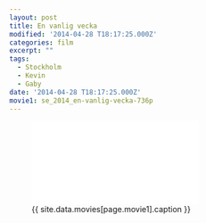 ```yaml
---
layout: post
title: En vanlig vecka
modified: '2014-04-28 T18:17:25.000Z'
categories: film
excerpt: ""
tags:
  - Stockholm
  - Kevin
  - Gaby
date: '2014-04-28 T18:17:25.000Z'
movie1: se_2014_en-vanlig-vecka-736p
---
```


<figure>
<iframe src="{{ site.commonurl }}/movies/{{ site.data.movies[page.movie1].file }}" width="{{ site.data.movies[page.movie1].width }}" height="{{ site.data.movies[page.movie1].height }}" frameborder="0">
</iframe>
<figcaption> {{ site.data.movies[page.movie1].caption }} </figcaption>
</figure>
